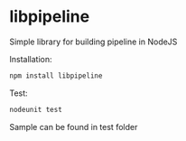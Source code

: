 # libpipeline
Simple library for building pipeline in NodeJS

Installation:

```sh
npm install libpipeline
```

Test:

```sh
nodeunit test
```

Sample can be found in test folder
